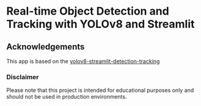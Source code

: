 # Real-time Object Detection and Tracking with YOLOv8 and Streamlit

## Acknowledgements

This app is based on the [yolov8-streamlit-detection-tracking]([https://github.com/CodingMantras/yolov8-streamlit-detection-tracking.git)

### Disclaimer

Please note that this project is intended for educational purposes only and should not be used in production environments.
